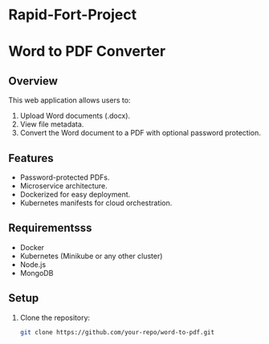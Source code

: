 # Rapid-Fort-Project

# Word to PDF Converter

## Overview
This web application allows users to:
1. Upload Word documents (.docx).
2. View file metadata.
3. Convert the Word document to a PDF with optional password protection.

## Features
- Password-protected PDFs.
- Microservice architecture.
- Dockerized for easy deployment.
- Kubernetes manifests for cloud orchestration.

## Requirementsss
- Docker
- Kubernetes (Minikube or any other cluster)
- Node.js
- MongoDB

## Setup
1. Clone the repository:
   ```bash
   git clone https://github.com/your-repo/word-to-pdf.git
